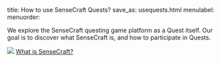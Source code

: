 title: How to use SenseCraft Quests?
save_as: usequests.html
menulabel:
menuorder:

We explore the SenseCraft questing game platform as a Quest itself. Our goal is to discover what SenseCraft is, and how to participate in Quests.


![]({static}/images/ibis/issue_sm.png) [What is SenseCraft?](whatissensecraft.html) 
